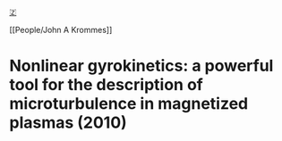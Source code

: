 [🇿](zotero://select/groups/5372906/items/L4ZMWT7F)

[[People/John A Krommes]] 
# Nonlinear gyrokinetics: a powerful tool for the description of microturbulence in magnetized plasmas (2010)

